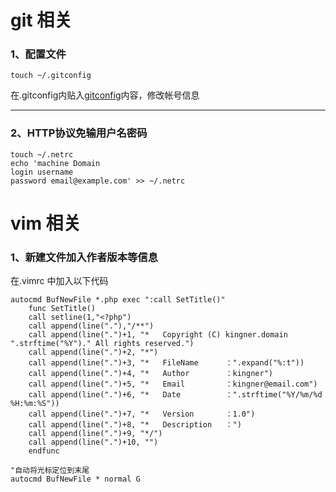 git 相关
======
### 1、配置文件
```
touch ~/.gitconfig
```
在.gitconfig内贴入[gitconfig](https://github.com/kingner/config/blob/master/gitconfig)内容，修改帐号信息


*****
### 2、HTTP协议免输用户名密码

```
touch ~/.netrc
echo 'machine Domain
login username 
password email@example.com' >> ~/.netrc
```

vim 相关
========
### 1、新建文件加入作者版本等信息
在.vimrc 中加入以下代码
```
autocmd BufNewFile *.php exec ":call SetTitle()"
    func SetTitle()
    call setline(1,"<?php") 
    call append(line("."),"/**") 
    call append(line(".")+1, "*   Copyright (C) kingner.domain ".strftime("%Y")." All rights reserved.")
    call append(line(".")+2, "*") 
    call append(line(".")+3, "*   FileName      ：".expand("%:t")) 
    call append(line(".")+4, "*   Author        ：kingner")
    call append(line(".")+5, "*   Email         ：kingner@email.com")
    call append(line(".")+6, "*   Date          ：".strftime("%Y/%m/%d %H:%m:%S")) 
    call append(line(".")+7, "*   Version       ：1.0") 
    call append(line(".")+8, "*   Description   ：") 
    call append(line(".")+9, "*/") 
    call append(line(".")+10, "") 
    endfunc

"自动将光标定位到末尾
autocmd BufNewFile * normal G
```
